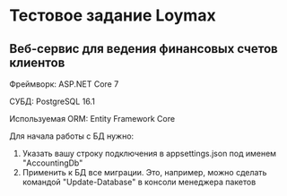 # Тестовое задание Loymax

## Веб-сервис для ведения финансовых счетов клиентов

Фреймворк: ASP.NET Core 7 

СУБД: PostgreSQL 16.1

Используемая ORM: Entity Framework Core

Для начала работы с БД нужно:
1. Указать вашу строку подключения в appsettings.json под именем "AccountingDb"
2. Применить к БД все миграции. Это, например, можно сделать командой "Update-Database" в консоли менеджера пакетов
